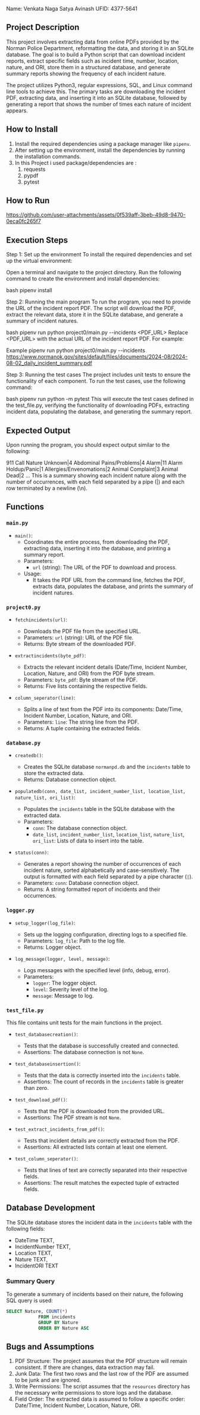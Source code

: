 Name: Venkata Naga Satya Avinash
UFID: 4377-5641

## Project Description

This project involves extracting data from online PDFs provided by the Norman Police Department, reformatting the data, and storing it in an SQLite database. The goal is to build a Python script that can download incident reports, extract specific fields such as incident time, number, location, nature, and ORI, store them in a structured database, and generate summary reports showing the frequency of each incident nature.

The project utilizes Python3, regular expressions, SQL, and Linux command line tools to achieve this. The primary tasks are downloading the incident PDF, extracting data, and inserting it into an SQLite database, followed by generating a report that shows the number of times each nature of incident appears.

## How to Install

1. Install the required dependencies using a package manager like `pipenv`.
2. After setting up the environment, install the dependencies by running the installation commands.
3. In this Project i used package/dependencies are : 
    1. requests
    2. pypdf 
    3. pytest 
  
## How to Run




https://github.com/user-attachments/assets/0f539aff-3beb-49d8-9470-0eca0fc265f7




## Execution Steps
Step 1: Set up the environment
To install the required dependencies and set up the virtual environment:

Open a terminal and navigate to the project directory.
Run the following command to create the environment and install dependencies:

bash
pipenv install

Step 2: Running the main program
To run the program, you need to provide the URL of the incident report PDF. The script will download the PDF, extract the relevant data, store it in the SQLite database, and generate a summary of incident natures.

bash
pipenv run python project0/main.py --incidents <PDF_URL>
Replace <PDF_URL> with the actual URL of the incident report PDF. For example:

Example
pipenv run python project0/main.py --incidents https://www.normanok.gov/sites/default/files/documents/2024-08/2024-08-02_daily_incident_summary.pdf

Step 3: Running the test cases
The project includes unit tests to ensure the functionality of each component. To run the test cases, use the following command:

bash
pipenv run python -m pytest
This will execute the test cases defined in the test_file.py, verifying the functionality of downloading PDFs, extracting incident data, populating the database, and generating the summary report.


## Expected Output
Upon running the program, you should expect output similar to the following:

911 Call Nature Unknown|4
Abdominal Pains/Problems|4
Alarm|11
Alarm Holdup/Panic|1
Allergies/Envenomations|2
Animal Complaint|3
Animal Dead|2
...
This is a summary showing each incident nature along with the number of occurrences, with each field separated by a pipe (|) and each row terminated by a newline (\n).

## Functions

### `main.py`

- `main()`: 
  - Coordinates the entire process, from downloading the PDF, extracting data, inserting it into the database, and printing a summary report.
  - Parameters: 
    - `url` (string): The URL of the PDF to download and process.
  - Usage: 
    - It takes the PDF URL from the command line, fetches the PDF, extracts data, populates the database, and prints the summary of incident natures.

### `project0.py`

- `fetchincidents(url)`:
  - Downloads the PDF file from the specified URL.
  - Parameters: `url` (string): URL of the PDF file.
  - Returns: Byte stream of the downloaded PDF.
  
- `extractincidents(byte_pdf)`:
  - Extracts the relevant incident details (Date/Time, Incident Number, Location, Nature, and ORI) from the PDF byte stream.
  - Parameters: `byte_pdf`: Byte stream of the PDF.
  - Returns: Five lists containing the respective fields.

- `column_seperator(line)`:
  - Splits a line of text from the PDF into its components: Date/Time, Incident Number, Location, Nature, and ORI.
  - Parameters: `line`: The string line from the PDF.
  - Returns: A tuple containing the extracted fields.



### `database.py`

- `createdb()`:
  - Creates the SQLite database `normanpd.db` and the `incidents` table to store the extracted data.
  - Returns: Database connection object.

- `populatedb(conn, date_list, incident_number_list, location_list, nature_list, ori_list)`:
  - Populates the `incidents` table in the SQLite database with the extracted data.
  - Parameters: 
    - `conn`: The database connection object.
    - `date_list`, `incident_number_list`, `location_list`, `nature_list`, `ori_list`: Lists of data to insert into the table.

- `status(conn)`:
  - Generates a report showing the number of occurrences of each incident nature, sorted alphabetically and case-sensitively. The output is formatted with each field separated by a pipe character (`|`).
  - Parameters: `conn`: Database connection object.
  - Returns: A string formatted report of incidents and their occurrences.

### `logger.py`

- `setup_logger(log_file)`:
  - Sets up the logging configuration, directing logs to a specified file.
  - Parameters: `log_file`: Path to the log file.
  - Returns: Logger object.

- `log_message(logger, level, message)`:
  - Logs messages with the specified level (info, debug, error).
  - Parameters: 
    - `logger`: The logger object.
    - `level`: Severity level of the log.
    - `message`: Message to log.

### `test_file.py`

This file contains unit tests for the main functions in the project.

- `test_databasecreation()`:
  - Tests that the database is successfully created and connected.
  - Assertions: The database connection is not `None`.

- `test_databaseinsertion()`:
  - Tests that the data is correctly inserted into the `incidents` table.
  - Assertions: The count of records in the `incidents` table is greater than zero.

- `test_download_pdf()`:
  - Tests that the PDF is downloaded from the provided URL.
  - Assertions: The PDF stream is not `None`.

- `test_extract_incidents_from_pdf()`:
  - Tests that incident details are correctly extracted from the PDF.
  - Assertions: All extracted lists contain at least one element.

- `test_column_seperator()`:
  - Tests that lines of text are correctly separated into their respective fields.
  - Assertions: The result matches the expected tuple of extracted fields.

## Database Development

The SQLite database stores the incident data in the `incidents` table with the following fields:
 - DateTime TEXT,
 - IncidentNumber TEXT,
 - Location TEXT,
 - Nature TEXT,
 - IncidentORI TEXT



### Summary Query

To generate a summary of incidents based on their nature, the following SQL query is used:

```sql
SELECT Nature, COUNT(*)
            FROM incidents
            GROUP BY Nature
            ORDER BY Nature ASC
```

## Bugs and Assumptions

1. PDF Structure: The project assumes that the PDF structure will remain consistent. If there are changes, data extraction may fail.
2. Junk Data: The first two rows and the last row of the PDF are assumed to be junk and are ignored.
3. Write Permissions: The script assumes that the `resources` directory has the necessary write permissions to store logs and the database.
4. Field Order: The extracted data is assumed to follow a specific order: Date/Time, Incident Number, Location, Nature, ORI.
